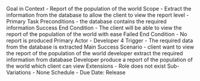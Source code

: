 Goal in Context - Report of the population of the world
Scope - Extract the information from the database to allow the client to view the report
level - Primary Task
Preconditions - the database contains the required information
Success End Condition - The client will be able to view the report of the population of the world with ease
Failed End Condition - No report is produced
Primary Actor - Developer 4
Trigger - The required data from the database is extracted
Main Success Scenario - client want to view the report of the population of the world
                        developer extract the required information from database
                        Developer produce a report of the population of the world which client can view
Extensions - Role does not exist
Sub-Variations - None
Schedule - Due Date: Release 
                